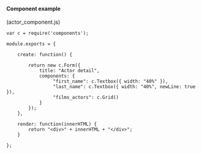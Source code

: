 #### Component example

(actor_component.js)

    var c = require('components');

    module.exports = {

        create: function() {

            return new c.Form({
                title: "Actor detail",
                components: {
                     "first_name": c.Textbox({ width: "40%" }),
                     "last_name": c.Textbox({ width: "40%", newLine: true }),
                     "films_actors": c.Grid()
                }
            });
        },

        render: function(innerHTML) {
            return "<div>" + innerHTML + "</div>";
        }

    };
